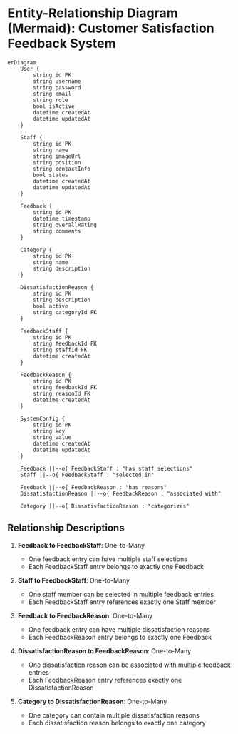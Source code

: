 # Entity-Relationship Diagram (Mermaid): Customer Satisfaction Feedback System

```mermaid
erDiagram
    User {
        string id PK
        string username
        string password
        string email
        string role
        bool isActive
        datetime createdAt
        datetime updatedAt
    }
    
    Staff {
        string id PK
        string name
        string imageUrl
        string position
        string contactInfo
        bool status
        datetime createdAt
        datetime updatedAt
    }
    
    Feedback {
        string id PK
        datetime timestamp
        string overallRating
        string comments
    }
    
    Category {
        string id PK
        string name
        string description
    }
    
    DissatisfactionReason {
        string id PK
        string description
        bool active
        string categoryId FK
    }
    
    FeedbackStaff {
        string id PK
        string feedbackId FK
        string staffId FK
        datetime createdAt
    }
    
    FeedbackReason {
        string id PK
        string feedbackId FK
        string reasonId FK
        datetime createdAt
    }
    
    SystemConfig {
        string id PK
        string key
        string value
        datetime createdAt
        datetime updatedAt
    }
    
    Feedback ||--o{ FeedbackStaff : "has staff selections"
    Staff ||--o{ FeedbackStaff : "selected in"
    
    Feedback ||--o{ FeedbackReason : "has reasons"
    DissatisfactionReason ||--o{ FeedbackReason : "associated with"
    
    Category ||--o{ DissatisfactionReason : "categorizes"
```

## Relationship Descriptions

1. **Feedback to FeedbackStaff**: One-to-Many
   - One feedback entry can have multiple staff selections
   - Each FeedbackStaff entry belongs to exactly one Feedback

2. **Staff to FeedbackStaff**: One-to-Many
   - One staff member can be selected in multiple feedback entries
   - Each FeedbackStaff entry references exactly one Staff member

3. **Feedback to FeedbackReason**: One-to-Many
   - One feedback entry can have multiple dissatisfaction reasons
   - Each FeedbackReason entry belongs to exactly one Feedback

4. **DissatisfactionReason to FeedbackReason**: One-to-Many
   - One dissatisfaction reason can be associated with multiple feedback entries
   - Each FeedbackReason entry references exactly one DissatisfactionReason

5. **Category to DissatisfactionReason**: One-to-Many
   - One category can contain multiple dissatisfaction reasons
   - Each dissatisfaction reason belongs to exactly one category 